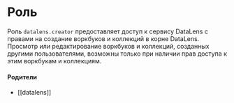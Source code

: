 # Роль

Роль `datalens.creator` предоставляет доступ к сервису DataLens с правами на создание воркбуков и коллекций в корне DataLens. Просмотр или редактирование воркбуков и коллекций, созданных другими пользователями, возможны только при наличии прав доступа к этим воркбукам и коллекциям.


#### Родители

- [[datalens]]
